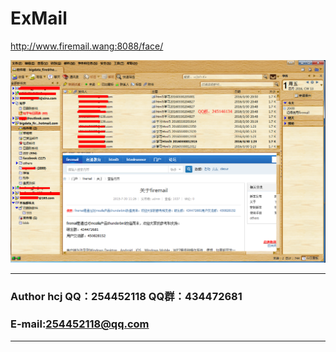 # ExMail


http://www.firemail.wang:8088/face/

![邮件客户端 firemail](https://github.com/hechengjin/ExMail/blob/master/firemail.png)


****
### Author hcj QQ：254452118 QQ群：434472681
### E-mail:254452118@qq.com
****
